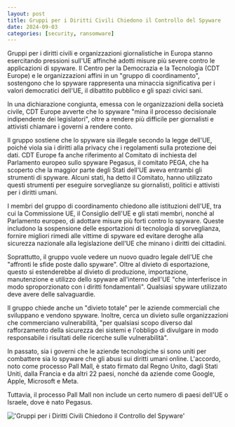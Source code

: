 ```yaml
---
layout: post
title: Gruppi per i Diritti Civili Chiedono il Controllo del Spyware
date: 2024-09-03
categories: [security, ransomware]
---
```


Gruppi per i diritti civili e organizzazioni giornalistiche in Europa stanno esercitando pressioni sull'UE affinché adotti misure più severe contro le applicazioni di spyware. Il Centro per la Democrazia e la Tecnologia (CDT Europe) e le organizzazioni affini in un "gruppo di coordinamento", sostengono che lo spyware rappresenta una minaccia significativa per i valori democratici dell'UE, il dibattito pubblico e gli spazi civici sani.

In una dichiarazione congiunta, emessa con le organizzazioni della società civile, CDT Europe avverte che lo spyware "mina il processo decisionale indipendente dei legislatori", oltre a rendere più difficile per giornalisti e attivisti chiamare i governi a rendere conto.

Il gruppo sostiene che lo spyware sia illegale secondo la legge dell'UE, poiché viola sia i diritti alla privacy che i regolamenti sulla protezione dei dati. CDT Europe fa anche riferimento al Comitato di inchiesta del Parlamento europeo sullo spyware Pegasus, il comitato PEGA, che ha scoperto che la maggior parte degli Stati dell'UE aveva entrambi gli strumenti di spyware. Alcuni stati, ha detto il Comitato, hanno utilizzato questi strumenti per eseguire sorveglianze su giornalisti, politici e attivisti per i diritti umani.

I membri del gruppo di coordinamento chiedono alle istituzioni dell'UE, tra cui la Commissione UE, il Consiglio dell'UE e gli stati membri, nonché al Parlamento europeo, di adottare misure più forti contro lo spyware. Queste includono la sospensione delle esportazioni di tecnologia di sorveglianza, fornire migliori rimedi alle vittime di spyware ed evitare deroghe alla sicurezza nazionale alla legislazione dell'UE che minano i diritti dei cittadini.

Soprattutto, il gruppo vuole vedere un nuovo quadro legale dell'UE che "affronti le sfide poste dallo spyware". Oltre al divieto di esportazione, questo si estenderebbe al divieto di produzione, importazione, manutenzione e utilizzo dello spyware all'interno dell'UE "che interferisce in modo sproporzionato con i diritti fondamentali". Qualsiasi spyware utilizzato deve avere delle salvaguardie.

Il gruppo chiede anche un "divieto totale" per le aziende commerciali che sviluppano e vendono spyware. Inoltre, cerca un divieto sulle organizzazioni che commerciano vulnerabilità, "per qualsiasi scopo diverso dal rafforzamento della sicurezza dei sistemi e l'obbligo di divulgare in modo responsabile i risultati delle ricerche sulle vulnerabilità".

In passato, sia i governi che le aziende tecnologiche si sono uniti per combattere sia lo spyware che gli abusi sui diritti umani online. L'accordo, noto come processo Pall Mall, è stato firmato dal Regno Unito, dagli Stati Uniti, dalla Francia e da altri 22 paesi, nonché da aziende come Google, Apple, Microsoft e Meta.

Tuttavia, il processo Pall Mall non include un certo numero di paesi dell'UE o Israele, dove è nato Pegasus.

!['Gruppi per i Diritti Civili Chiedono il Controllo del Spyware'](/PirateSec/assets/images/2024-09-03-civil-rights-groups-call-for-spyware-controls.png)
